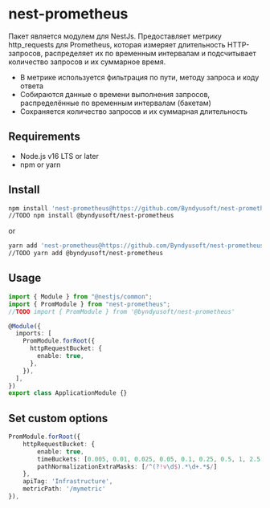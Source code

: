 # nest-prometheus

Пакет является модулем для NestJs.
Предоставляет метрику http_requests для Prometheus, которая измеряет длительность HTTP-запросов, распределяет их по временным интервалам и подсчитывает количество запросов и их суммарное время.

- В метрике используется фильтрация по пути, методу запроса и коду ответа
- Собираются данные о времени выполнения запросов, распределённые по временным интервалам (бакетам)
- Сохраняется количество запросов и их суммарная длительность

## Requirements

- Node.js v16 LTS or later
- npm or yarn

## Install

```bash
npm install 'nest-prometheus@https://github.com/Byndyusoft/nest-prometheus.git'
//TODO npm install @byndyusoft/nest-prometheus
```

or

```bash
yarn add 'nest-prometheus@https://github.com/Byndyusoft/nest-prometheus.git'
//TODO yarn add @byndyusoft/nest-prometheus
```

## Usage

```typescript
import { Module } from "@nestjs/common";
import { PromModule } from "nest-prometheus";
//TODO import { PromModule } from '@byndyusoft/nest-prometheus'

@Module({
  imports: [
    PromModule.forRoot({
      httpRequestBucket: {
        enable: true,
      },
    }),
  ],
})
export class ApplicationModule {}
```

## Set custom options

```typescript
PromModule.forRoot({
    httpRequestBucket: {
        enable: true,
        timeBuckets: [0.005, 0.01, 0.025, 0.05, 0.1, 0.25, 0.5, 1, 2.5, 10],
        pathNormalizationExtraMasks: [/^(?!v\d$).*\d+.*$/]
    },
    apiTag: 'Infrastructure',
    metricPath: '/mymetric'
}),
```
